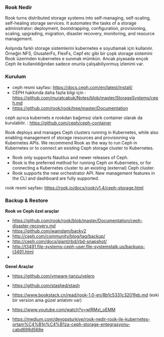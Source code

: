 ### Rook Nedir

Rook turns distributed storage systems into self-managing, self-scaling, self-healing storage services. It automates the tasks of a storage administrator: deployment, bootstrapping, configuration, provisioning, scaling, upgrading, migration, disaster recovery, monitoring, and resource management.

Aslşında farklı storage sistemlerini kubernetes e soyutlamak için kullanılır. Örneğin NFS, GlusaterFs, FlexFs, Cepf etc gibi bir çopk storage sistemini Rook üzerinden kubernetes e sunmak mümkün. Ancak piyasada ençok Ceph ile kullanıldığından sadece onunla çalışabiliyormuş izlenimi var.













### Kurulum

- ceph resmi sayfası: https://docs.ceph.com/en/latest/install/
- CEPH hakkında daha fazla bilgi için : https://github.com/muratcabuk/Notes/blob/master/StorageSystems/ceph.md
- https://github.com/rook/rook/tree/master/Documentation

ceph ayrıca kubernets e rookdan bağımsız olark container olarak da kurulabilir. : https://github.com/ceph/ceph-container



Rook deploys and manages Ceph clusters running in Kubernetes, while also enabling management of storage resources and provisioning via Kubernetes APIs. We recommend Rook as the way to run Ceph in Kubernetes or to connect an existing Ceph storage cluster to Kubernetes.

- Rook only supports Nautilus and newer releases of Ceph.
- Rook is the preferred method for running Ceph on Kubernetes, or for connecting a Kubernetes cluster to an existing (external) Ceph cluster.
- Rook supports the new orchestrator API. New management features in the CLI and dashboard are fully supported.


rook resmi sayfası: https://rook.io/docs/rook/v1.4/ceph-storage.html




### Backup & Restore

**Rook ve Ceph özel araçlar**
- https://github.com/rook/rook/blob/master/Documentation/ceph-disaster-recovery.md
- https://github.com/wamdam/backy2
- http://ceph.com/community/blog/tag/backup/
- http://ceph.com/docs/giant/rbd/rbd-snapshot/
- http://t3491.file-systems-ceph-user.file-systemstalk.us/backups-t3491.html
- 


**Genel Araçlar**
- https://github.com/vmware-tanzu/velero
- https://github.com/stashed/stash



- https://www.bookstack.cn/read/rook-1.0-en/8b1c5331c3201feb.md (eski bir version ama güzel anlatımı var)
- https://www.youtube.com/watch?v=wIRMxl_oEMM 
- https://medium.com/devopsturkiye/rook-nedir-rook-ile-kubernetes-ortam%C4%B1n%C4%B1za-ceph-storage-entegrasyonu-cabd699d568e

